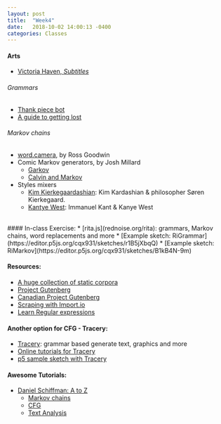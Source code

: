 ```yaml
---
layout: post
title:  "Week4"
date:   2018-10-02 14:00:13 -0400
categories: Classes
---
```


#### Arts
* [Victoria Haven, *Subtitles*](http://pdxcontemporaryart.com/subtitles#artwork-5096)

###### Grammars
* [Thank piece bot](https://twitter.com/thinkpiecebot)
* [A guide to getting lost](https://twitter.com/autoflaneur)

###### Markov chains
* [word.camera](https://word.camera/),  by Ross Goodwin
* Comic Markov generators, by Josh Millard  
    * [Garkov](http://joshmillard.com/garkov/)
    * [Calvin and Markov](http://www.joshmillard.com/markov/calvin/)
* Styles mixers
    * [Kim Kierkegaardashian](https://twitter.com/kimkierkegaard?lang=en): Kim Kardashian & philosopher Søren Kierkegaard.
    * [Kantye West](https://twitter.com/Kantye_West): Immanuel Kant & Kanye West

<br>
#### In-class Exercise:
* [rita.js](rednoise.org/rita): grammars, Markov chains, word replacements and more  
* [Example sketch: RiGrammar](https://editor.p5js.org/cqx931/sketches/r1B5jXbqQ)
* [Example sketch: RiMarkov](https://editor.p5js.org/cqx931/sketches/B1kB4N-9m)

#### Resources:
* [A huge collection of static corpora](https://github.com/dariusk/corpora/tree/master/data)
* [Project Gutenberg](http://www.gutenberg.org/)
* [Canadian Project Gutenberg](http://gutenberg.ca/)
* [Scraping with Import.io](https://www.import.io/)
* [Learn Regular expressions](https://regexone.com/)

#### Another option for CFG - Tracery:
* [Tracery](http://tracery.io/): grammar based generate text, graphics and more
* [Online tutorials for Tracery](http://www.crystalcodepalace.com/traceryTut.html)
* [p5 sample sketch with Tracery](https://github.com/shiffman/A2Z-F16/tree/gh-pages/week8-cfg/00_tracery)

#### Awesome Tutorials:
* [Daniel Schiffman: A to Z](https://shiffman.net/a2z/)
    * [Markov chains](https://shiffman.net/a2z/markov/)
    * [CFG](https://shiffman.net/a2z/cfg/)
    * [Text Analysis](https://shiffman.net/a2z/text-analysis/)
<!--
TODO:
Check Dan Schiffman's videos
Prepare Example Files
RiGrammar
RiMarkov
Tracery
-->
